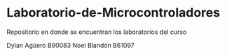 # Laboratorio-de-Microcontroladores

Repositorio en donde se encuentran los laboratorios del curso

Dylan Agüero B90083
Noel Blandón B61097
